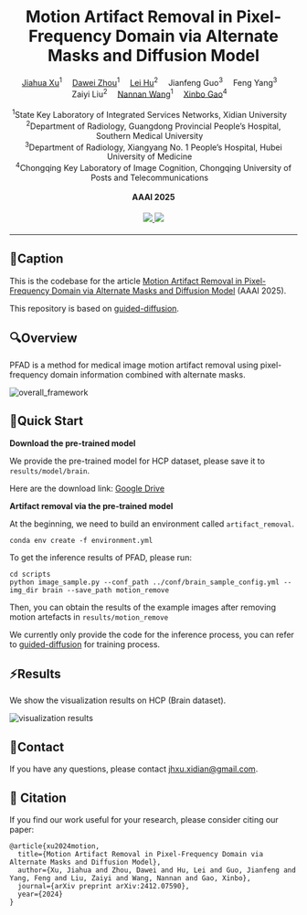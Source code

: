 <div align="center">
  
<h1> Motion Artifact Removal in Pixel-Frequency Domain via Alternate Masks and Diffusion Model </h1>

<div>
    <a href='https://scholar.google.com.hk/citations?user=NC_8AWkAAAAJ'target='_blank'>Jiahua Xu</a><sup>1</sup>&emsp;
    <a href='https://scholar.google.com.hk/citations?user=7H-LIigAAAAJ'target='_blank'>Dawei Zhou</a><sup>1</sup>&emsp;
    <a href='https://scholar.google.com.hk/citations?user=AyboWyoAAAAJ'target='_blank'>Lei Hu</a><sup>2</sup>&emsp;
    Jianfeng Guo<sup>3</sup>&emsp;
    Feng Yang<sup>3</sup>&emsp;
    </br>
    Zaiyi Liu<sup>2</sup>&emsp;
    <a href='https://scholar.google.com.hk/citations?user=SRBn7oUAAAAJ'target='_blank'>Nannan Wang</a><sup>1</sup>&emsp;
    <a href='https://scholar.google.com.hk/citations?user=VZVTOOIAAAAJ'target='_blank'>Xinbo Gao</a><sup>4</sup>&emsp;
</div>
</br>
<div>
    <sup>1</sup>State Key Laboratory of Integrated Services Networks, Xidian University&emsp;<br>
    <sup>2</sup>Department of Radiology, Guangdong Provincial People’s Hospital, Southern Medical University&emsp;<br>
    <sup>3</sup>Department of Radiology, Xiangyang No. 1 People’s Hospital, Hubei University of Medicine&emsp;<br>
    <sup>4</sup>Chongqing Key Laboratory of Image Cognition, Chongqing University of Posts and Telecommunications&emsp;
</div>
</br>
<div>
    <strong>AAAI 2025</strong>
</div>
<div>
    <h4 align="center">
        <a href="https://arxiv.org/abs/2412.07590" target='_blank'>
        <img src="https://img.shields.io/badge/arXiv%20paper-2412.07590-b31b1b.svg">
        </a>
        <a href="https://github.com/medcx/PFAD/" target='_blank'>
        <img src="https://img.shields.io/badge/github%20🤗-PFAD-yellow">
        </a>
    </h4>
</div>


</div>


---
## 🔑Caption

This is the codebase for the article [Motion Artifact Removal in Pixel-Frequency Domain via Alternate Masks and Diffusion Model](https://arxiv.org/pdf/2412.07590) (AAAI 2025).

This repository is based on [guided-diffusion](https://github.com/openai/guided-diffusion).

## 🔍Overview

PFAD is a method for medical image motion artifact removal using pixel-frequency domain information combined with alternate masks.

![overall_framework](./assets/method.png)

## 🔧Quick Start

**Download the pre-trained model**

We provide the pre-trained model for HCP dataset, please save it to ```results/model/brain```. 

Here are the download link: 
[Google Drive](https://drive.google.com/file/d/1Hh0wabKmW5CUXpUAS4GcEHZIoYeZq_v-/view?usp=sharing)

**Artifact removal via the pre-trained model**

At the beginning, we need to build an environment called ```artifact_removal```.
```
conda env create -f environment.yml
```
To get the inference results of PFAD, please run:
```
cd scripts
python image_sample.py --conf_path ../conf/brain_sample_config.yml --img_dir brain --save_path motion_remove
```
Then, you can obtain the results of the example images after removing motion artefacts in ```results/motion_remove```

We currently only provide the code for the inference process, you can refer to [guided-diffusion](https://github.com/openai/guided-diffusion) for training process.

## ⚡Results

We show the visualization results on HCP (Brain dataset).

![visualization results](./assets/brain.png)

## 📧Contact

If you have any questions, please contact jhxu.xidian@gmail.com.

## 📖 Citation
If you find our work useful for your research, please consider citing our paper:
```
@article{xu2024motion,
  title={Motion Artifact Removal in Pixel-Frequency Domain via Alternate Masks and Diffusion Model},
  author={Xu, Jiahua and Zhou, Dawei and Hu, Lei and Guo, Jianfeng and Yang, Feng and Liu, Zaiyi and Wang, Nannan and Gao, Xinbo},
  journal={arXiv preprint arXiv:2412.07590},
  year={2024}
}
```
